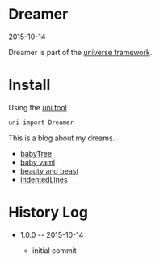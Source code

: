 Dreamer
===============
2015-10-14



Dreamer is part of the [universe framework](https://github.com/karayabin/universe-snapshot).


Install
=============


Using the [uni tool](https://github.com/lingtalfi/universe-naive-importer)
```bash
uni import Dreamer
```

This is a blog about my dreams.



- [babyTree](https://github.com/lingtalfi/Dreamer/blob/master/FileSystem/BabyTree/notation-babyTree-2.0.0-eng.md)
- [baby yaml](https://github.com/lingtalfi/Dreamer/blob/master/ArrayConfig/BabyYaml/notation.babyYaml.eng.md)
- [beauty and beast](https://github.com/lingtalfi/Dreamer/blob/master/UnitTesting/BeautyNBeast/pattern.beautyNBeast.eng.md)
- [indentedLines](https://github.com/lingtalfi/Dreamer/blob/master/IndentedLines/notation.indentedLines.eng.md)





History Log
===============

- 1.0.0 -- 2015-10-14

    - initial commit


